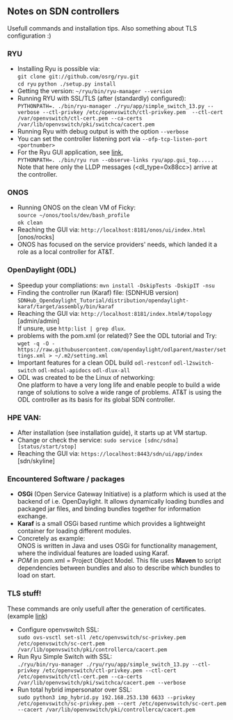 ## Notes on SDN controllers
Usefull commands and installation tips. Also something about TLS configuration :)

### RYU
* Installing Ryu is possible via:  
  `git clone git://github.com/osrg/ryu.git`  
  `cd ryu`
  `python ./setup.py install`
* Getting the version:
  `~/ryu/bin/ryu-manager --version`
* Running RYU with SSL/TLS (after (standardly) configured):  
  `PYTHONPATH=. ./bin/ryu-manager ./ryu/app/simple_switch_13.py --verbose --ctl-privkey /etc/openvswitch/ctl-privkey.pem  --ctl-cert /var/openvswitch/ctl-cert.pem --ca-certs /var/lib/openvswitch/pki/switchca/cacert.pem`
* Running Ryu with debug output is with the option `--verbose`
* You can set the controller listening port via `--ofp-tcp-listen-port <portnumber>`
* For the Ryu GUI application, see [link](ryu.readthedocs.io/en/latest/gui.html),  
  `PYTHONPATH=. ./bin/ryu run --observe-links ryu/app.gui_top.....`  
  Note that here only the LLDP messages (<dl_type=0x88cc>) arrive at the controller. 


### ONOS
* Running ONOS on the clean VM of Ficky:  
  `source ~/onos/tools/dev/bash_profile`  
  `ok clean`
* Reaching the GUI via:  `http://localhost:8181/onos/ui/index.html` [onos/rocks]
* ONOS has focused on the service providers' needs, which landed it a role as a local controller for AT&T.


### OpenDaylight (ODL)
* Speedup your compliations: `mvn install -DskipTests -DskipIT -nsu`
* Finding the controller run (Karaf) file:  (SDNHUB version)  
  `SDNHub_Opendaylight_Tutorial/distribution/opendaylight-karaf/target/assembly/bin/karaf`
* Reaching the GUI via:  `http://localhost:8181/index.html#/topology` [admin/admin]  
  If unsure, use `http:list | grep dlux`.
* problems with the pom.xml (or related)? See the ODL tutorial and Try:  
  `wget -q -O - https://raw.githubusercontent.com/opendaylight/odlparent/master/settings.xml > ~/.m2/setting.xml`
* Important features for a clean ODL build `odl-restconf` `odl-l2switch-switch` `odl-mdsal-apidocs` `odl-dlux-all`
* ODL was created to be the Linux of networking:  
  One platform to have a very long life and enable people to build a wide range of solutions to solve a wide range of problems. 
  AT&T is using the ODL controller as its basis for its global SDN controller.


### HPE VAN:
* After installation (see installation guide), it starts up at VM startup.
* Change or check the service: `sudo service [sdnc/sdna] [status/start/stop]`
* Reaching the GUI via:  `https://localhost:8443/sdn/ui/app/index` [sdn/skyline]


### Encountered Software / packages
* **OSGi** (Open Service Gateway Initiative) is a platform which is used at the backend of i.e. OpenDaylight.
  It allows dynamically loading bundles and packaged jar files, and binding bundles together for information exchange.
* **Karaf** is a small OSGi based runtime which provides a lightweight container for loading different modules.
* Concretely as example:  
  ONOS is written in Java and uses OSGi for functionality management, where the individual features are loaded using Karaf.
* _POM_ in pom.xml = Project Object Model.
  This file uses **Maven** to script dependencies between bundles and also to describe which bundles to load on start.


### TLS stuff!
These commands are only usefull after the generation of certificates. (example [link](http://ryu.readthedocs.io/en/latest/tls.html))

* Configure openvswitch SSL:  
  `sudo ovs-vsctl set-sll /etc/openvswitch/sc-privkey.pem /etc/openvswitch/sc-cert.pem /var/lib/openvswitch/pki/controllerca/cacert.pem`
* Run Ryu Simple Switch with SSL:  
  `./ryu/bin/ryu-manager ./ryu/ryu/app/simple_switch_13.py --ctl-privkey /etc/openvswitch/ctl-privkey.pem --ctl-cert /etc/openvswitch/ctl-cert.pem --ca-certs /var/lib/openvswitch/pki/switchca/cacert.pem --verbose`
* Run total hybrid impersonator over SSL:  
  `sudo python3 imp_hybrid.py 192.168.253.130 6633 --privkey /etc/openvswitch/sc-privkey.pem --cert /etc/openvswitch/sc-cert.pem --cacert /var/lib/openvswitch/pki/controllerca/cacert.pem`
